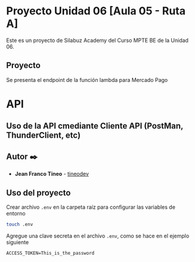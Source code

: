 # Proyecto Unidad 06 [Aula 05 - Ruta A]
Este es un proyecto de Silabuz Academy del Curso MPTE BE de la Unidad 06.


## Proyecto
Se presenta el endpoint de la función lambda para Mercado Pago

# API
## Uso de la API cmediante Cliente API (PostMan, ThunderClient, etc)


## Autor ✒️
- **Jean Franco Tineo** - [tineodev](https://github.com/tineodev)


## Uso del proyecto
Crear archivo <code>.env</code> en la carpeta raíz para configurar las variables de entorno
```bash
touch .env
```

Agregue una clave secreta en el archivo <code>.env</code>, como se hace en el ejemplo siguiente
```
ACCESS_TOKEN=This_is_the_password
```
